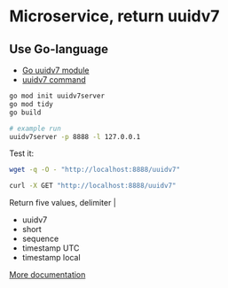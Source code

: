 # Microservice, return uuidv7
## Use Go-language

 * [Go uuidv7 module](https://github.com/samborkent/uuid)
 * [uuidv7 command](https://github.com/kshji/go/tree/master/uuid7)


```bash
go mod init uuidv7server
go mod tidy
go build

# example run
uuidv7server -p 8888 -l 127.0.0.1
```

Test it:
```bash
wget -q -O - "http://localhost:8888/uuidv7"

curl -X GET "http://localhost:8888/uuidv7"
```

Return five values, delimiter |
 * uuidv7
 * short
 * sequence
 * timestamp UTC
 * timestamp local

[More documentation](https://github.com/samborkent/uuid)

